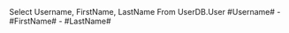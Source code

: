 <cfquery datasource="UserDB" name='qUser'>
	Select Username, FirstName, LastName
	From UserDB.User
</cfquery>

<cfloop query='qUser'>
	<cfoutput>
		#Username# - #FirstName# - #LastName# <br/>
	</cfoutput>
</cfloop>
